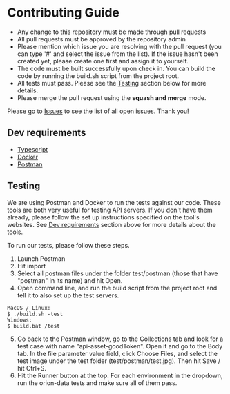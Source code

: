 # Contributing Guide

- Any change to this repository must be made through pull requests
- All pull requests must be approved by the repository admin 
- Please mention which issue you are resolving with the pull request (you can type '#' and select the issue from the list). If the issue hasn't been created yet, please create one first and assign it to yourself.
- The code must be built successfully upon check in. You can build the code by running the build.sh script from the project root.
- All tests must pass. Please see the [Testing](#testing) section below for more details.
- Please merge the pull request using the **squash and merge** mode.

Please go to [Issues](https://github.com/ctjong/orion/issues) to see the list of all open issues. Thank you!


## Dev requirements

- [Typescript](https://www.typescriptlang.org/#download-links)
- [Docker](https://docs.docker.com/get-started/) 
- [Postman](https://www.getpostman.com/)


## Testing

We are using Postman and Docker to run the tests against our code. These tools are both very useful for testing API servers. If you don't have them already, please follow the set up instructions specified on the tool's websites. See [Dev requirements](#dev-requirements) section above for more details about the tools.

To run our tests, please follow these steps.
1. Launch Postman
2. Hit import
3. Select all postman files under the folder test/postman (those that have "postman" in its name) and hit Open.
4. Open command line, and run the build script from the project root and tell it to also set up the test servers.
```
MacOS / Linux:
$ ./build.sh -test
Windows:
$ build.bat /test
```
5. Go back to the Postman window, go to the Collections tab and look for a test case with name "api-asset-goodToken". Open it and go to the Body tab. In the file parameter value field, click Choose Files, and select the test image under the test folder (test/postman/test.jpg). Then hit Save / hit Ctrl+S.
5. Hit the Runner button at the top. For each environment in the dropdown, run the orion-data tests and make sure all of them pass.
